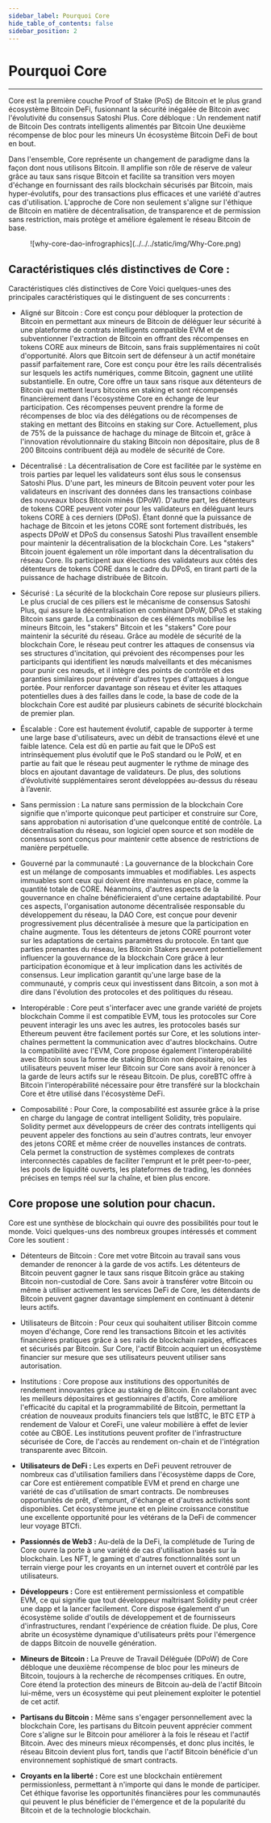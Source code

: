 ```yaml
---
sidebar_label: Pourquoi Core
hide_table_of_contents: false
sidebar_position: 2
---
```


# Pourquoi Core

---

Core est la première couche Proof of Stake (PoS) de Bitcoin et le plus grand écosystème Bitcoin DeFi, fusionnant la sécurité inégalée de Bitcoin avec l'évolutivité du consensus Satoshi Plus. Core débloque :
Un rendement natif de Bitcoin
Des contrats intelligents alimentés par Bitcoin
Une deuxième récompense de bloc pour les mineurs
Un écosystème Bitcoin DeFi de bout en bout.

Dans l'ensemble, Core représente un changement de paradigme dans la façon dont nous utilisons Bitcoin. Il amplifie son rôle de réserve de valeur grâce au taux sans risque Bitcoin et facilite sa transition vers moyen d'échange en fournissant des rails blockchain sécurisés par Bitcoin, mais hyper-évolutifs, pour des transactions plus efficaces et une variété d'autres cas d'utilisation. L'approche de Core non seulement s'aligne sur l'éthique de Bitcoin en matière de décentralisation, de transparence et de permission sans restriction, mais protège et améliore également le réseau Bitcoin de base.

<p align="center">
![why-core-dao-infrographics](../../../static/img/Why-Core.png)</p>

## Caractéristiques clés distinctives de Core :

Caractéristiques clés distinctives de Core  Voici quelques-unes des principales caractéristiques qui le distinguent de ses concurrents :

- Aligné sur Bitcoin : Core est conçu pour débloquer la protection de Bitcoin en permettant aux mineurs de Bitcoin de déléguer leur sécurité à une plateforme de contrats intelligents compatible EVM et de subventionner l'extraction de Bitcoin en offrant des récompenses en tokens CORE aux mineurs de Bitcoin, sans frais supplémentaires ni coût d'opportunité. Alors que Bitcoin sert de défenseur à un actif monétaire passif parfaitement rare, Core est conçu pour être les rails décentralisés sur lesquels les actifs numériques, comme Bitcoin, gagnent une utilité substantielle. En outre, Core offre un taux sans risque aux détenteurs de Bitcoin qui mettent leurs bitcoins en staking et sont récompensés financièrement dans l'écosystème Core en échange de leur participation. Ces récompenses peuvent prendre la forme de récompenses de bloc via des délégations ou de récompenses de staking en mettant des Bitcoins en staking sur Core. Actuellement, plus de 75% de la puissance de hachage du minage de Bitcoin et, grâce à l'innovation révolutionnaire du staking Bitcoin non dépositaire, plus de 8 200 Bitcoins contribuent déjà au modèle de sécurité de Core.

- Décentralisé : La décentralisation de Core est facilitée par le système en trois parties par lequel les validateurs sont élus sous le consensus Satoshi Plus. D'une part, les mineurs de Bitcoin peuvent voter pour les validateurs en inscrivant des données dans les transactions coinbase des nouveaux blocs Bitcoin minés (DPoW). D'autre part, les détenteurs de tokens CORE peuvent voter pour les validateurs en déléguant leurs tokens CORE à ces derniers (DPoS). Étant donné que la puissance de hachage de Bitcoin et les jetons CORE sont fortement distribués, les aspects DPoW et DPoS du consensus Satoshi Plus travaillent ensemble pour maintenir la décentralisation de la blockchain Core. Les "stakers" Bitcoin jouent également un rôle important dans la décentralisation du réseau Core. Ils participent aux élections des validateurs aux côtés des détenteurs de tokens CORE dans le cadre du DPoS, en tirant parti de la puissance de hachage distribuée de Bitcoin.

- Sécurisé : La sécurité de la blockchain Core repose sur plusieurs piliers. Le plus crucial de ces piliers est le mécanisme de consensus Satoshi Plus, qui assure la décentralisation en combinant DPoW, DPoS et staking Bitcoin sans garde. La combinaison de ces éléments mobilise les mineurs Bitcoin, les "stakers" Bitcoin et les "stakers" Core pour maintenir la sécurité du réseau. Grâce au modèle de sécurité de la blockchain Core, le réseau peut contrer les attaques de consensus via ses structures d'incitation, qui prévoient des récompenses pour les participants qui identifient les nœuds malveillants et des mécanismes pour punir ces nœuds, et il intègre des points de contrôle et des garanties similaires pour prévenir d'autres types d'attaques à longue portée. Pour renforcer davantage son réseau et éviter les attaques potentielles dues à des failles dans le code, la base de code de la blockchain Core est audité par plusieurs cabinets de sécurité blockchain de premier plan.

- Éscalable : Core est hautement évolutif, capable de supporter à terme une large base d'utilisateurs, avec un débit de transactions élevé et une faible latence. Cela est dû en partie au fait que le DPoS est intrinsèquement plus évolutif que le PoS standard ou le PoW, et en partie au fait que le réseau peut augmenter le rythme de minage des blocs en ajoutant davantage de validateurs. De plus, des solutions d’évolutivité supplémentaires seront développées au-dessus du réseau à l’avenir.

- Sans permission : La nature sans permission de la blockchain Core signifie que n'importe quiconque peut participer et construire sur Core, sans approbation ni autorisation d'une quelconque entité de contrôle. La décentralisation du réseau, son logiciel open source et son modèle de consensus sont conçus pour maintenir cette absence de restrictions de manière perpétuelle.

- Gouverné par la communauté : La gouvernance de la blockchain Core est un mélange de composants immuables et modifiables. Les aspects immuables sont ceux qui doivent être maintenus en place, comme la quantité totale de CORE. Néanmoins, d'autres aspects de la gouvernance en chaîne bénéficieraient d'une certaine adaptabilité. Pour ces aspects, l'organisation autonome décentralisée responsable du développement du réseau, la DAO Core, est conçue pour devenir progressivement plus décentralisée à mesure que la participation en chaîne augmente. Tous les détenteurs de jetons CORE pourront voter sur les adaptations de certains paramètres du protocole. En tant que parties prenantes du réseau, les Bitcoin Stakers peuvent potentiellement influencer la gouvernance de la blockchain Core grâce à leur participation économique et à leur implication dans les activités de consensus. Leur implication garantit qu'une large base de la communauté, y compris ceux qui investissent dans Bitcoin, a son mot à dire dans l'évolution des protocoles et des politiques du réseau.

- Interopérable : Core peut s'interfacer avec une grande variété de projets blockchain Comme il est compatible EVM, tous les protocoles sur Core peuvent interagir les uns avec les autres, les protocoles basés sur Ethereum peuvent être facilement portés sur Core, et les solutions inter-chaînes permettent la communication avec d'autres blockchains. Outre la compatibilité avec l'EVM, Core propose également l'interopérabilité avec Bitcoin sous la forme de staking Bitcoin non dépositaire, où les utilisateurs peuvent miser leur Bitcoin sur Core sans avoir à renoncer à la garde de leurs actifs sur le réseau Bitcoin. De plus, coreBTC offre à Bitcoin l'interopérabilité nécessaire pour être transféré sur la blockchain Core et être utilisé dans l'écosystème DeFi.

- Composabilité : Pour Core, la composabilité est assurée grâce à la prise en charge du langage de contrat intelligent Solidity, très populaire. Solidity permet aux développeurs de créer des contrats intelligents qui peuvent appeler des fonctions au sein d'autres contrats, leur envoyer des jetons CORE et même créer de nouvelles instances de contrats. Cela permet la construction de systèmes complexes de contrats interconnectés capables de faciliter l'emprunt et le prêt peer-to-peer, les pools de liquidité ouverts, les plateformes de trading, les données précises en temps réel sur la chaîne, et bien plus encore.

## Core propose une solution pour chacun.

Core est une synthèse de blockchain qui ouvre des possibilités pour tout le monde. Voici quelques-uns des nombreux groupes intéressés et comment Core les soutient :

- Détenteurs de Bitcoin : Core met votre Bitcoin au travail sans vous demander de renoncer à la garde de vos actifs. Les détenteurs de Bitcoin peuvent gagner le taux sans risque Bitcoin grâce au staking Bitcoin non-custodial de Core. Sans avoir à transférer votre Bitcoin ou même à utiliser activement les services DeFi de Core, les détendants de Bitcoin peuvent gagner davantage simplement en continuant à détenir leurs actifs.

- Utilisateurs de Bitcoin : Pour ceux qui souhaitent utiliser Bitcoin comme moyen d'échange, Core rend les transactions Bitcoin et les activités financières pratiques grâce à ses rails de blockchain rapides, efficaces et sécurisés par Bitcoin. Sur Core, l'actif Bitcoin acquiert un écosystème financier sur mesure que ses utilisateurs peuvent utiliser sans autorisation.

- Institutions : Core propose aux institutions des opportunités de rendement innovantes grâce au staking de Bitcoin. En collaborant avec les meilleurs dépositaires et gestionnaires d'actifs, Core améliore l'efficacité du capital et la programmabilité de Bitcoin, permettant la création de nouveaux produits financiers tels que lstBTC, le BTC ETP à rendement de Valour et CoreFi, une valeur mobilière à effet de levier cotée au CBOE. Les institutions peuvent profiter de l'infrastructure sécurisée de Core, de l'accès au rendement on-chain et de l'intégration transparente avec Bitcoin.

- **Utilisateurs de DeFi :** Les experts en DeFi peuvent retrouver de nombreux cas d'utilisation familiers dans l'écosystème dapps de Core, car Core est entièrement compatible EVM et prend en charge une variété de cas d'utilisation de smart contracts. De nombreuses opportunités de prêt, d'emprunt, d'échange et d'autres activités sont disponibles. Cet écosystème jeune et en pleine croissance constitue une excellente opportunité pour les vétérans de la DeFi de commencer leur voyage BTCfi.

- **Passionnés de Web3 :** Au-delà de la DeFi, la complétude de Turing de Core ouvre la porte à une variété de cas d'utilisation basés sur la blockchain. Les NFT, le gaming et d'autres fonctionnalités sont un terrain vierge pour les croyants en un internet ouvert et contrôlé par les utilisateurs.

- **Développeurs :** Core est entièrement permissionless et compatible EVM, ce qui signifie que tout développeur maîtrisant Solidity peut créer une dapp et la lancer facilement. Core dispose également d'un écosystème solide d'outils de développement et de fournisseurs d'infrastructures, rendant l'expérience de création fluide. De plus, Core abrite un écosystème dynamique d'utilisateurs prêts pour l'émergence de dapps Bitcoin de nouvelle génération.

- **Mineurs de Bitcoin :** La Preuve de Travail Déléguée (DPoW) de Core débloque une deuxième récompense de bloc pour les mineurs de Bitcoin, toujours à la recherche de récompenses critiques. En outre, Core étend la protection des mineurs de Bitcoin au-delà de l'actif Bitcoin lui-même, vers un écosystème qui peut pleinement exploiter le potentiel de cet actif.

- **Partisans du Bitcoin :** Même sans s'engager personnellement avec la blockchain Core, les partisans du Bitcoin peuvent apprécier comment Core s'aligne sur le Bitcoin pour améliorer à la fois le réseau et l'actif Bitcoin. Avec des mineurs mieux récompensés, et donc plus incités, le réseau Bitcoin devient plus fort, tandis que l'actif Bitcoin bénéficie d'un environnement sophistiqué de smart contracts.

- **Croyants en la liberté :** Core est une blockchain entièrement permissionless, permettant à n'importe qui dans le monde de participer. Cet éthique favorise les opportunités financières pour les communautés qui peuvent le plus bénéficier de l'émergence et de la popularité du Bitcoin et de la technologie blockchain.